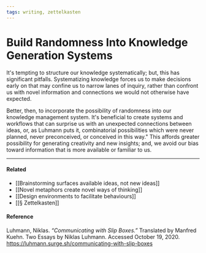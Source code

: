 ```yaml
---
tags: writing, zettelkasten
---
```


# Build Randomness Into Knowledge Generation Systems

It's tempting to structure our knowledge systematically; but, this has significant pitfalls. Systematizing knowledge forces us to make decisions early on that may confine us to narrow lanes of inquiry, rather than confront us with novel information and connections we would not otherwise have expected. 

Better, then, to incorporate the possibility of randomness into our knowledge management system. It's beneficial to create systems and workflows that can surprise us with an unexpected connections between ideas, or, as Luhmann puts it, combinatorial possibilities which were never planned, never preconceived, or conceived in this way." This affords greater possibility for generating creativity and new insights; and, we avoid our bias toward information that is more available or familiar to us.

---

#### Related

- [[Brainstorming surfaces available ideas, not new ideas]]
- [[Novel metaphors create novel ways of thinking]]
- [[Design environments to facilitate behaviours]]
- [[§ Zettelkasten]]

#### Reference

Luhmann, Niklas. _“Communicating with Slip Boxes.”_ Translated by Manfred Kuehn. Two Essays by Niklas Luhmann. Accessed October 19, 2020. https://luhmann.surge.sh/communicating-with-slip-boxes